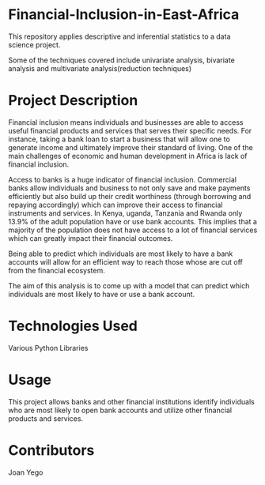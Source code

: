 # Financial-Inclusion-in-East-Africa

This repository applies descriptive and inferential statistics to a data science project.

Some of the techniques covered include univariate analysis, bivariate analysis and multivariate analysis(reduction techniques)

# Project Description

Financial inclusion means individuals and businesses are able to access useful financial products and services that serves their specific needs. For instance, taking a bank loan to start a business that will allow one to generate income and ultimately improve their standard of living. One of the main challenges of economic and human development in Africa is lack of financial inclusion.

Access to banks is a huge indicator of financial inclusion. Commercial banks allow individuals and business to not only save and make payments efficiently but also build up their credit worthiness (through borrowing and repaying accordingly) which can improve their access to financial instruments and services. In Kenya, uganda, Tanzania and Rwanda only 13.9% of the adult population have or use bank accounts. This implies that a majority of the population does not have access to a lot of financial services which can greatly impact their financial outcomes.

Being able to predict which individuals are most likely to have a bank accounts will allow for an efficient way to reach those whose are cut off from the financial ecosystem.

The aim of this analysis is to come up with a model that can predict which individuals are most likely to have or use a bank account.

# Technologies Used

Various Python Libraries

# Usage

This project allows banks and other financial institutions identify individuals who are most likely to open bank accounts and utilize other financial products and services.

# Contributors

Joan Yego
